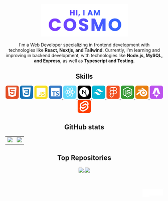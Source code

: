 <div align="center">
	<a href="https://cosmoart.vercel.app">
		<img src="assets/hero.svg" alt="Hi, I am cosmo" width="55%"/>
  	</a>
	<p>
I'm a Web Developer specializing in frontend development with technologies like <strong>React, Nextjs, and Tailwind</strong>. Currently, I'm learning and improving in backend development, with technologies like <strong>Node.js, MySQL, and Express</strong>, as well as <strong>Typescript and Testing</strong>.
  </p>


<h2>Skills</h2>

  <img src="assets/skills/html.svg" width="42" title="HTML"/>
  <img src="assets/skills/css.svg" width="42" title="CSS"/>
  <img src="assets/skills/javascript.svg" width="42" title="JavaScript"/>
	<a href="https://www.typescriptlang.org" target="_blank" rel="noopener noreferrer">
  	<img src="assets/skills/typescript.svg" width="42" title="TypeScript"/>
	</a>
	<a href="https://react.dev" target="_blank" rel="noopener noreferrer">
  	<img src="assets/skills/react.svg" width="42" title="React"/>
	</a>
	<a href="https://nextjs.org" target="_blank" rel="noopener noreferrer">
  	<img src="assets/skills/nextjs.svg" width="42" title="Next.js"/>
	</a>
	<a href="https://tailwindcss.com" target="_blank" rel="noopener noreferrer">
  	<img src="assets/skills/tailwind.svg" width="42" title="Tailwind"/>
	</a>
	<a href="https://www.figma.com" target="_blank" rel="noopener noreferrer">
 	 <img src="assets/skills/figma.svg" width="42" title="Figma"/>
	</a>
	<a href="https://nodejs.org" target="_blank" rel="noopener noreferrer">
  	<img src="assets/skills/node.svg" width="42" title="Node.js"/>
	</a>
	<a href="https://www.blender.org" target="_blank" rel="noopener noreferrer">
  	<img src="assets/skills/blender.svg" width="42" title="Blender"/>
	</a>
	<a href="https://astro.build" target="_blank" rel="noopener noreferrer">
 	 <img src="assets/skills/astro.svg" width="42" title="Astro"/>
	</a>
	<a href="https://svelte.dev" target="_blank" rel="noopener noreferrer">
 	 <img src="assets/skills/svelte.svg" width="42" title="Svelte"/>
	</a>

<h2>GitHub stats</h2>


<table>
	<tr>
		<td>
			<img src="https://cosmo-github-readme-stats.vercel.app/api?username=cosmoart&show_icons=true&theme=github_dark" />
		</td>
		<td>
			<img src="https://cosmo-github-readme-stats.vercel.app/api/top-langs/?username=cosmoart&show_icons=true&theme=github_dark&layout=compact&langs_count=8" />
		</td>
	</tr>
</table>


<h2>Top Repositories</h2>

<a href="https://github.com/cosmoart/Freesets">
	<img align="center" src="https://cosmo-github-readme-stats.vercel.app/api/pin/?username=cosmoart&repo=Freesets&show_icons=true&theme=github_dark" />
</a>
<a href="https://github.com/cosmoart/quiz-game">
	<img align="center" src="https://cosmo-github-readme-stats.vercel.app/api/pin/?username=cosmoart&repo=quiz-game&show_icons=true&theme=github_dark" />
</a>

</div>


<br />
<br />
<br />


<a href="https://www.instagram.com/cosmo_art0/">
  <img align="right" alt="Instagram" width="22px" src="assets/instagram.svg" />
</a>
<a href="https://discord.com/users/734087835472232559">
  <img align="right" alt="Discord" width="22px" src="assets/discord.svg" />
</a>
<a href="mailto:cosmohydra17@gmail.com">
  <img align="right" alt="Mail" width="22px" height="27px" src="assets/gmail.svg" />
</a>
